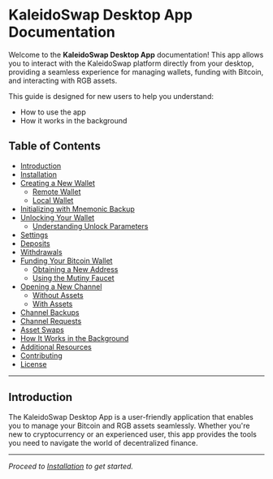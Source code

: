 # KaleidoSwap Desktop App Documentation

Welcome to the **KaleidoSwap Desktop App** documentation! This app allows you to interact with the KaleidoSwap platform directly from your desktop, providing a seamless experience for managing wallets, funding with Bitcoin, and interacting with RGB assets.

This guide is designed for new users to help you understand:

- How to use the app
- How it works in the background

## Table of Contents

- [Introduction](#introduction)
- [Installation](Installation.md)
- [Creating a New Wallet](CreatingWallet.md)
  - [Remote Wallet](CreatingWallet.md#remote-wallet)
  - [Local Wallet](CreatingWallet.md#local-wallet)
- [Initializing with Mnemonic Backup](InitializingMnemonic.md)
- [Unlocking Your Wallet](UnlockingWallet.md)
  - [Understanding Unlock Parameters](UnlockingWallet.md#understanding-unlock-parameters)
- [Settings](Settings.md)
- [Deposits](Deposits.md)
- [Withdrawals](Withdrawals.md)
- [Funding Your Bitcoin Wallet](FundingWallet.md)
  - [Obtaining a New Address](FundingWallet.md#obtaining-a-new-address)
  - [Using the Mutiny Faucet](FundingWallet.md#using-the-mutiny-faucet)
- [Opening a New Channel](OpeningChannel.md)
  - [Without Assets](OpeningChannelWithoutAssets.md)
  - [With Assets](OpeningChannelWithAssets.md)
- [Channel Backups](ChannelBackups.md)
- [Channel Requests](ChannelRequests.md)
- [Asset Swaps](AssetSwaps.md)
- [How It Works in the Background](Background.md)
- [Additional Resources](AdditionalResources.md)
- [Contributing](Contributing.md)
- [License](License.md)

---

## Introduction

The KaleidoSwap Desktop App is a user-friendly application that enables you to manage your Bitcoin and RGB assets seamlessly. Whether you're new to cryptocurrency or an experienced user, this app provides the tools you need to navigate the world of decentralized finance.

---

*Proceed to [Installation](Installation.md) to get started.*
